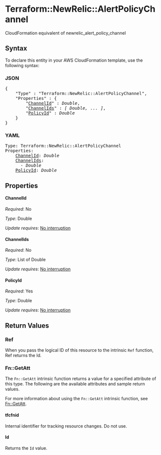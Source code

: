 # Terraform::NewRelic::AlertPolicyChannel

CloudFormation equivalent of newrelic_alert_policy_channel

## Syntax

To declare this entity in your AWS CloudFormation template, use the following syntax:

### JSON

<pre>
{
    "Type" : "Terraform::NewRelic::AlertPolicyChannel",
    "Properties" : {
        "<a href="#channelid" title="ChannelId">ChannelId</a>" : <i>Double</i>,
        "<a href="#channelids" title="ChannelIds">ChannelIds</a>" : <i>[ Double, ... ]</i>,
        "<a href="#policyid" title="PolicyId">PolicyId</a>" : <i>Double</i>
    }
}
</pre>

### YAML

<pre>
Type: Terraform::NewRelic::AlertPolicyChannel
Properties:
    <a href="#channelid" title="ChannelId">ChannelId</a>: <i>Double</i>
    <a href="#channelids" title="ChannelIds">ChannelIds</a>: <i>
      - Double</i>
    <a href="#policyid" title="PolicyId">PolicyId</a>: <i>Double</i>
</pre>

## Properties

#### ChannelId

_Required_: No

_Type_: Double

_Update requires_: [No interruption](https://docs.aws.amazon.com/AWSCloudFormation/latest/UserGuide/using-cfn-updating-stacks-update-behaviors.html#update-no-interrupt)

#### ChannelIds

_Required_: No

_Type_: List of Double

_Update requires_: [No interruption](https://docs.aws.amazon.com/AWSCloudFormation/latest/UserGuide/using-cfn-updating-stacks-update-behaviors.html#update-no-interrupt)

#### PolicyId

_Required_: Yes

_Type_: Double

_Update requires_: [No interruption](https://docs.aws.amazon.com/AWSCloudFormation/latest/UserGuide/using-cfn-updating-stacks-update-behaviors.html#update-no-interrupt)

## Return Values

### Ref

When you pass the logical ID of this resource to the intrinsic `Ref` function, Ref returns the Id.

### Fn::GetAtt

The `Fn::GetAtt` intrinsic function returns a value for a specified attribute of this type. The following are the available attributes and sample return values.

For more information about using the `Fn::GetAtt` intrinsic function, see [Fn::GetAtt](https://docs.aws.amazon.com/AWSCloudFormation/latest/UserGuide/intrinsic-function-reference-getatt.html).

#### tfcfnid

Internal identifier for tracking resource changes. Do not use.

#### Id

Returns the <code>Id</code> value.

